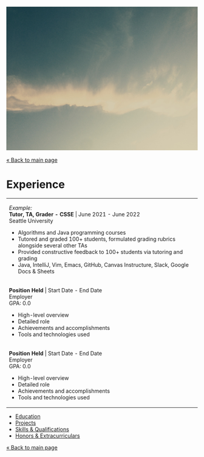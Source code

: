 ![Header image](images/brian-gonzalez-llYg8Ni43fc-unsplash.jpg ':class=header-image-full-width :no-zoom')

[« Back to main page](README.md)

# Experience

<table>
<tr>
<td>

_Example:_  
**Tutor, TA, Grader - CSSE** | June 2021 - June 2022  
Seattle University  

- Algorithms and Java programming courses
- Tutored and graded 100+ students, formulated grading rubrics alongside several other TAs
- Provided constructive feedback to 100+ students via tutoring and grading
- Java, IntelliJ, Vim, Emacs, GitHub, Canvas Instructure, Slack, Google Docs & Sheets

</td>
</tr>
<tr>
<td>

**Position Held** | Start Date - End Date  
Employer  
GPA: 0.0  

- High-level overview
- Detailed role
- Achievements and accomplishments
- Tools and technologies used
        
</td>
</tr>
<tr>
<td>

**Position Held** | Start Date - End Date  
Employer  
GPA: 0.0  

- High-level overview
- Detailed role
- Achievements and accomplishments
- Tools and technologies used

</td>
</tr>
</table>

- [Education](education.md)
- [Projects](projects.md)
- [Skills & Qualifications](qualifications.md)
- [Honors & Extracurriculars](extracurriculars.md)

[« Back to main page](README.md)
